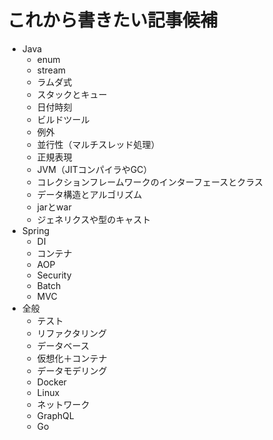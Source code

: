 # これから書きたい記事候補

- Java
	- enum
	- stream
	- ラムダ式
	- スタックとキュー
	- 日付時刻
	- ビルドツール
	- 例外
	- 並行性（マルチスレッド処理）
	- 正規表現
	- JVM（JITコンパイラやGC）
	- コレクションフレームワークのインターフェースとクラス
	- データ構造とアルゴリズム
	- jarとwar
	- ジェネリクスや型のキャスト
- Spring
	- DI
	- コンテナ
	- AOP
	- Security
	- Batch
	- MVC
- 全般
	- テスト
	- リファクタリング
	- データベース
	- 仮想化＋コンテナ
	- データモデリング
	- Docker
	- Linux
	- ネットワーク
	- GraphQL
	- Go
